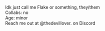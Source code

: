 Idk just call me Flake or something, they/them
<br/>
Collabs: no
<br/>
Age: minor
<br/>
Reach me out at @thedevillover. on Discord